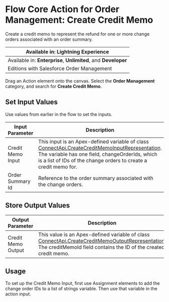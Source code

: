 # Flow Core Action for Order Management: Create Credit Memo

Create a credit memo to represent the refund for one or more change
      orders associated with an order summary.

| Available in: Lightning Experience |
| --- |
| Available in: **Enterprise**, **Unlimited**, and **Developer**
                Editions with Salesforce Order Management |

Drag an Action element onto the canvas. Select the **Order Management**         category, and search for **Create Credit Memo**. 

## Set Input Values

Use values from earlier in the flow to set the inputs.

| Input Parameter | Description |
| --- | --- |
| Credit Memo Input | This input is an Apex-defined variable of class [ConnectApi.CreateCreditMemoInputRepresentation](https://developer.salesforce.com/docs/atlas.en-us.230.0.apexcode.meta/apexcode/apex_connectapi_input_create_credit_memo.htm).<br>The variable has one                   field, changeOrderIds, which is a list of IDs of the change                   orders to create a credit memo for. |
| Order Summary Id | Reference to the order summary associated with the change orders. |

## Store Output Values

| Output Parameter | Description |
| --- | --- |
| Credit Memo Output | This value is an Apex-defined variable of class [ConnectApi.CreateCreditMemoOutputRepresentation](https://developer.salesforce.com/docs/atlas.en-us.230.0.apexcode.meta/apexcode/apex_connectapi_output_create_credit_memo_output.htm).<br>The                     creditMemoId field contains the ID of the created credit                   memo. |

## Usage

To set up the Credit Memo Input, first use Assignment elements to add the change order IDs         to a list of strings variable. Then use that variable in the action input.